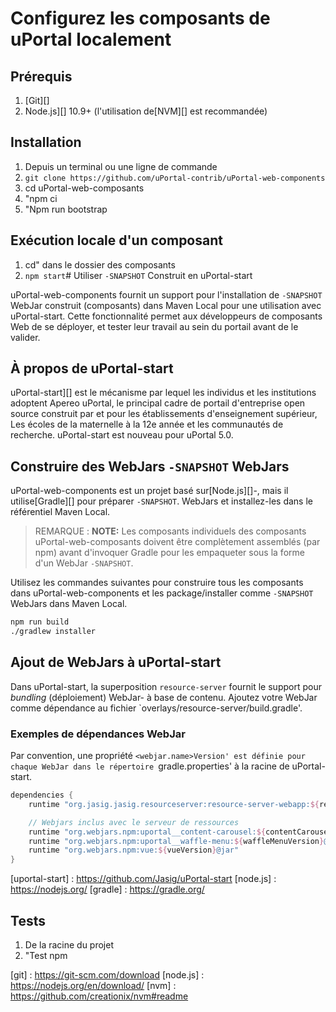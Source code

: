 # Configurez les composants de uPortal localement

## Prérequis

1.  [Git][]
2.  Node.js][] 10.9+ (l'utilisation de[NVM][] est recommandée)

## Installation

1.  Depuis un terminal ou une ligne de commande
2.  `git clone https://github.com/uPortal-contrib/uPortal-web-components`
3.  cd uPortal-web-composants
4.  "npm ci
5.  "Npm run bootstrap

## Exécution locale d'un composant

1.  cd" dans le dossier des composants
2.  `npm start`# Utiliser `-SNAPSHOT` Construit en uPortal-start

uPortal-web-components fournit un support pour l'installation de `-SNAPSHOT` WebJar construit (composants) dans
Maven Local pour une utilisation avec uPortal-start. Cette fonctionnalité permet aux développeurs de composants Web de se déployer,
et tester leur travail au sein du portail avant de le valider.

## À propos de uPortal-start

uPortal-start][] est le mécanisme par lequel les individus et les institutions adoptent Apereo uPortal,
le principal cadre de portail d'entreprise open source construit par et pour les établissements d'enseignement supérieur,
Les écoles de la maternelle à la 12e année et les communautés de recherche. uPortal-start est nouveau pour uPortal 5.0.

## Construire des WebJars `-SNAPSHOT` WebJars

uPortal-web-components est un projet basé sur[Node.js][]-, mais il utilise[Gradle][] pour préparer `-SNAPSHOT`.
WebJars et installez-les dans le référentiel Maven Local.

> REMARQUE : **NOTE:** Les composants individuels des composants uPortal-web-composants doivent être complètement assemblés (par
> npm) avant d'invoquer Gradle pour les empaqueter sous la forme d'un WebJar `-SNAPSHOT`.

Utilisez les commandes suivantes pour construire tous les composants dans uPortal-web-components et les package/installer
comme `-SNAPSHOT` WebJars dans Maven Local.

```bash
npm run build
./gradlew installer
```

## Ajout de WebJars à uPortal-start

Dans uPortal-start, la superposition `resource-server` fournit le support pour _bundling_ (déploiement) WebJar-
à base de contenu. Ajoutez votre WebJar comme dépendance au fichier `overlays/resource-server/build.gradle'.

### Exemples de dépendances WebJar

Par convention, une propriété `<webjar.name>Version' est définie pour chaque WebJar dans le répertoire
`gradle.properties' à la racine de uPortal-start.

```gradle
dependencies {
    runtime "org.jasig.jasig.resourceserver:resource-server-webapp:${resourceServer13Version}@war"

    // Webjars inclus avec le serveur de ressources
    runtime "org.webjars.npm:uportal__content-carousel:${contentCarouselVersion}@jar"
    runtime "org.webjars.npm:uportal__waffle-menu:${waffleMenuVersion}@jar"
    runtime "org.webjars.npm:vue:${vueVersion}@jar"
}
```

[uportal-start] : https://github.com/Jasig/uPortal-start
[node.js] : https://nodejs.org/
[gradle] : https://gradle.org/


## Tests

1.  De la racine du projet
2.  "Test npm

[git] : https://git-scm.com/download
[node.js] : https://nodejs.org/en/download/
[nvm] : https://github.com/creationix/nvm#readme

